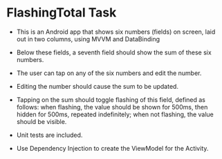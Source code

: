 # FlashingTotal Task

* This is an Android app that shows six numbers (fields) on screen, laid out in two columns, using MVVM and DataBinding

* Below these fields, a seventh field should show the sum of these six numbers.
* The user can tap on any of the six numbers and edit the number.
* Editing the number should cause the sum to be updated.
* Tapping on the sum should toggle flashing of this field, defined as follows: when
 flashing, the value should be shown for 500ms, then hidden for 500ms, repeated
 indefinitely; when not flashing, the value should be visible.
* Unit tests are included.
* Use Dependency Injection to create the ViewModel for the Activity.
